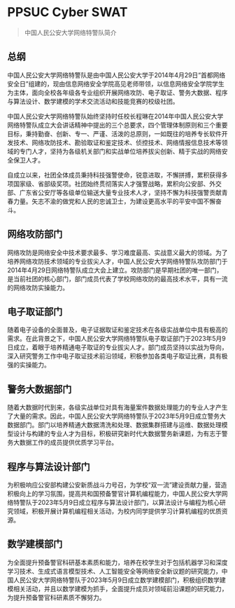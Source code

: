 # PPSUC Cyber SWAT

> 中国人民公安大学网络特警队简介

## 总纲

中国人民公安大学网络特警队是由中国人民公安大学于2014年4月29日“首都网络安全日”组建的，现由信息网络安全学院高见老师带领，以信息网络安全学院学生为主体，面向全校各年级各专业组织开展网络攻防、电子取证、警务大数据、程序与算法设计、数学建模的学术交流活动和技能竞赛的校级社团。
 
中国人民公安大学网络特警队始终坚持时任校长程琳在2014年中国人民公安大学网络特警队成立大会讲话精神中提出的三个总要求，四个管理体制原则和三个重要目标，秉持勤奋、创新、专一、严谨、活泼的总原则，一如既往的培养专长软件开发技术、网络攻防技术、勘验取证和鉴定技术、侦控技术、网络情报信息技术等领域的专门人才，坚持为各级机关部门和实战单位培养拔尖创新、精于实战的网络安全保卫人才。

自成立以来，社团全体成员秉持科技强警使命，锐意进取，不懈拼搏，累积获得多项国家级、省部级奖项。社团始终贯彻落实人才强警战略，累积向公安部、外交部、广东省公安厅等各级单位输送大量专业技术人才，坚持不懈为科技强警贡献青春力量。矢志不渝的做党和人民的忠诚卫士，为建设更高水平的平安中国不懈奋斗。

## 网络攻防部门

网络攻防是网络安全中技术要求最多、学习难度最高、实战意义最大的领域。为了培养网络攻防技术领域的专业拔尖人才，中国人民公安大学网络特警队攻防部门于2014年4月29日网络特警队成立大会上建立。攻防部门是早期社团的唯一部门，是当前社团的核心部门，部门成员代表了学校网络攻防的最高技术水平，具有一流的网络攻防实操能力。

## 电子取证部门

随着电子设备的全面普及，电子证据取证和鉴定技术在各级实战单位中具有极高的需求。在此背景之下，中国人民公安大学网络特警队电子取证部门于2023年5月9日成立，着眼于培养精通电子取证的专业拔尖人才。部门成员坚持以实战为导向，深入研究警务工作中电子取证技术前沿领域，积极参加各类电子取证比赛，具有极强的实操能力。
 
## 警务大数据部门

随着大数据时代到来，各级实战单位对具有海量案件数据处理能力的专业人才产生了大量的需求。因此，中国人民公安大学网络特警队于2023年5月9日成立警务大数据部门。部门以培养精通大数据清洗和处理、数据集群搭建与运维、数据处理模型设计与构建的专业人才为目标，积极研究新时代大数据警务新课题，为有志于警务大数据工作的成员提供优质学习平台。
 
## 程序与算法设计部门

为积极响应公安部构建公安新质战斗力号召，为学校“双一流”建设贡献力量，营造积极向上的学习氛围，提高共和国预备警官计算机编程能力，中国人民公安大学网络特警队于2023年5月9日成立程序与算法设计部门，以算法设计与编程为核心研究领域，积极开展计算机编程相关活动，为校内同学提供学习计算机编程的优质资源。
 
## 数学建模部门

为全面提升预备警官科研基本素质和能力，培养在校学生对于包括机器学习和深度学习技术、生成式语言模型技术、人工智能安全等网络安全新议题的研究能力，中国人民公安大学网络特警队于2023年5月9日成立数学建模部门，积极组织数学建模相关活动，并且以数学建模为抓手，全面提升成员对领域前沿课题的研究能力，为提升预备警官科研素质不懈努力。
 
